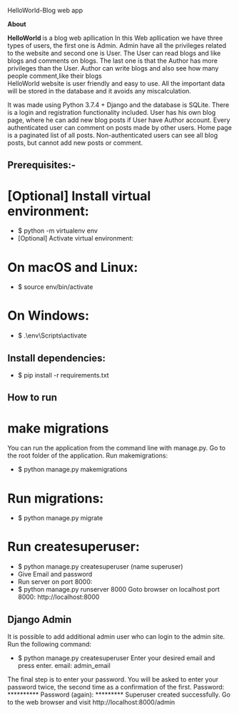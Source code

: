 HelloWorld-Blog web app
       
**About**

<b> HelloWorld </b> is a blog web apllication In this Web apllication we have three types of users, the first one is Admin. Admin have all the privileges related to the website and second one is User.  The User can read blogs and like blogs and comments on blogs. The last one is that the Author has more privileges than the User. Author can write blogs and also see how many people comment,like their blogs  
HelloWorld website is user friendly and easy to use. All the important data will be stored in the database and it avoids any miscalculation.

It was made using Python 3.7.4 + Django and the database is SQLite. 
There is a login and registration functionality included.
User has his own blog page, where he can add new blog posts if User have Author account. Every authenticated user can comment on posts made by other users. Home page is a paginated list of all posts. Non-authenticated users can see all blog posts, but cannot add new posts or comment.
 
## Prerequisites:-
# [Optional] Install virtual environment:
* $ python -m virtualenv env
* [Optional] Activate virtual environment:
# On macOS and Linux:
* $ source env/bin/activate
# On Windows:
* $ .\env\Scripts\activate
## Install dependencies:
* $ pip install -r requirements.txt
## How to run
# make migrations
You can run the application from the command line with manage.py. Go to the root folder of the application.
Run makemigrations:
* $ python manage.py makemigrations
 
# Run migrations:
* $ python manage.py migrate
 
# Run createsuperuser:
* $ python manage.py createsuperuser (name superuser)
* Give Email and password
* Run server on port 8000:
* $ python manage.py runserver 8000 
 Goto browser on localhost port 8000:
   http://localhost:8000
 
 
 
 
 
## Django Admin
It is possible to add additional admin user who can login to the admin site. Run the following command:
* $ python manage.py createsuperuser
Enter your desired email and press enter.
email: admin_email
 
The final step is to enter your password. You will be asked to enter your password twice, the second time as a confirmation of the first.
Password: **********
Password (again): *********
Superuser created successfully.
Go to the web browser and visit http://localhost:8000/admin
 
 
